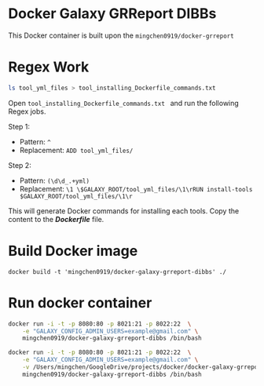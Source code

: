 # Docker Galaxy GRReport DIBBs

This Docker container is built upon the `mingchen0919/docker-grreport`

# Regex Work

```bash
ls tool_yml_files > tool_installing_Dockerfile_commands.txt 
```

Open `tool_installing_Dockerfile_commands.txt ` and run the following Regex jobs.

Step 1:

* Pattern: `^`
* Replacement: `ADD tool_yml_files/`

Step 2:

* Pattern: `(\d\d_.+yml)`
* Replacement: `\1 \$GALAXY_ROOT/tool_yml_files/\1\rRUN install-tools $GALAXY_ROOT/tool_yml_files/\1\r`

This will generate Docker commands for installing each tools. Copy the content to the ***Dockerfile*** file.

# Build Docker image

```
docker build -t 'mingchen0919/docker-galaxy-grreport-dibbs' ./
```

# Run docker container

```bash
docker run -i -t -p 8080:80 -p 8021:21 -p 8022:22  \
    -e "GALAXY_CONFIG_ADMIN_USERS=example@gmail.com" \
    mingchen0919/docker-galaxy-grreport-dibbs /bin/bash
```

```bash
docker run -i -t -p 8080:80 -p 8021:21 -p 8022:22  \
    -e "GALAXY_CONFIG_ADMIN_USERS=example@gmail.com" \
    -v /Users/mingchen/GoogleDrive/projects/docker/docker-galaxy-grreport-dibbs/map_to_docker_volume/:/galaxy-central/my_tools/ \
    mingchen0919/docker-galaxy-grreport-dibbs /bin/bash
```